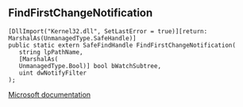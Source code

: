 ## FindFirstChangeNotification

```
[DllImport("Kernel32.dll", SetLastError = true)][return: MarshalAs(UnmanagedType.SafeHandle)]
public static extern SafeFindHandle FindFirstChangeNotification(
   string lpPathName,
   [MarshalAs(
   UnmanagedType.Bool)] bool bWatchSubtree,
   uint dwNotifyFilter
);
```

[Microsoft documentation](https://docs.microsoft.com/en-us/windows/win32/api/winbase/nf-winbase-findfirstchangenotificationw)
